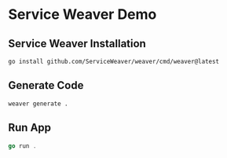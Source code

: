 # Service Weaver Demo

## Service Weaver Installation

```shell
go install github.com/ServiceWeaver/weaver/cmd/weaver@latest
```

## Generate Code

```shell
weaver generate .
```

## Run App

```go
go run .
```